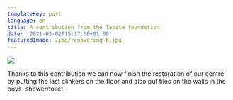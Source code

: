 ```yaml
---
templateKey: post
language: en
title: A contribution from the Tabita foundation
date: '2021-03-02T15:17:00+01:00'
featuredImage: /img/renovering-b.jpg
---
```

![](/img/renovering-b.jpg)

Thanks to this contribution we can now finish the restoration of our centre by putting the last clinkers on the floor and also put tiles on the walls in the boys´ shower/toilet.
